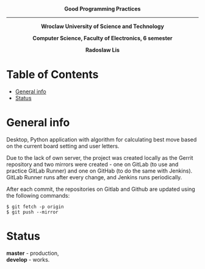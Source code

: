 **<p align="center"> Good Programming Practices </p>**
_________________________________
**<p align="center"> Wroclaw University of Science and Technology </p>**
**<p align="center"> Computer Science, Faculty of Electronics, 6 semester </p>**
**<p align="center"> Radoslaw Lis </p>**

# Table of Contents
- [General info](#desc)
- [Status](#stat)

 <a name="desc"></a>
# General info
Desktop, Python application with algorithm for calculating best move based on the current board setting and user letters.

Due to the lack of own server, the project was created locally as the Gerrit repository and two mirrors were created - one on GitLab (to use and practice GitLab Runner) and one on GitHab (to do the same with Jenkins). GitLab Runner runs after every change, and Jenkins runs periodically.

After each commit, the repositories on Gitlab and Github are updated using the following commands:
```
$ git fetch -p origin
$ git push --mirror
```
 <a name="stat"></a>
# Status
**master** - production,  
**develop** - works.
